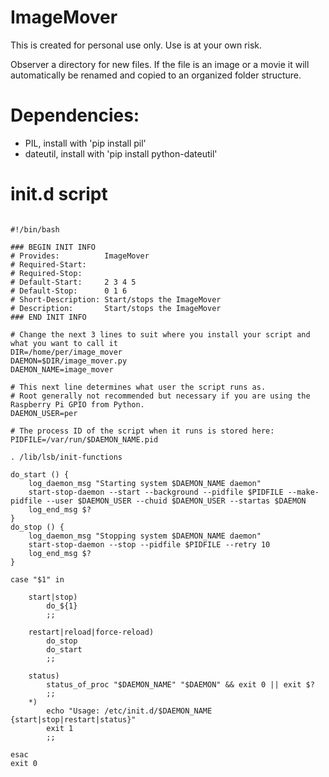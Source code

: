 # ImageMover
This is created for personal use only. Use is at your own risk.

Observer a directory for new files. If the file is an image or a movie it will automatically be renamed and copied to an organized folder structure. 


# Dependencies:

- PIL, install with 'pip install pil'
- dateutil, install with 'pip install python-dateutil' 


# init.d script

```

#!/bin/bash

### BEGIN INIT INFO
# Provides:          ImageMover
# Required-Start:    
# Required-Stop:     
# Default-Start:     2 3 4 5
# Default-Stop:      0 1 6
# Short-Description: Start/stops the ImageMover
# Description:       Start/stops the ImageMover
### END INIT INFO

# Change the next 3 lines to suit where you install your script and what you want to call it
DIR=/home/per/image_mover
DAEMON=$DIR/image_mover.py
DAEMON_NAME=image_mover

# This next line determines what user the script runs as.
# Root generally not recommended but necessary if you are using the Raspberry Pi GPIO from Python.
DAEMON_USER=per

# The process ID of the script when it runs is stored here:
PIDFILE=/var/run/$DAEMON_NAME.pid

. /lib/lsb/init-functions

do_start () {
    log_daemon_msg "Starting system $DAEMON_NAME daemon"
    start-stop-daemon --start --background --pidfile $PIDFILE --make-pidfile --user $DAEMON_USER --chuid $DAEMON_USER --startas $DAEMON
    log_end_msg $?
}
do_stop () {
    log_daemon_msg "Stopping system $DAEMON_NAME daemon"
    start-stop-daemon --stop --pidfile $PIDFILE --retry 10
    log_end_msg $?
}

case "$1" in

    start|stop)
        do_${1}
        ;;

    restart|reload|force-reload)
        do_stop
        do_start
        ;;

    status)
        status_of_proc "$DAEMON_NAME" "$DAEMON" && exit 0 || exit $?
        ;;
    *)
        echo "Usage: /etc/init.d/$DAEMON_NAME {start|stop|restart|status}"
        exit 1
        ;;

esac
exit 0

```
